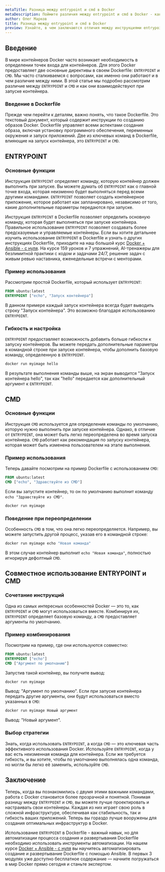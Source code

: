 ```yaml
---
metaTitle: Разница между entrypoint и cmd в Docker
metaDescription: Поймите различия между entrypoint и cmd в Docker - как они работают вместе или независимо для настройки контейнеров. Практические примеры и рекомендации для эффективной работы
author: Олег Марков
title: Разница между entrypoint и cmd в Docker
preview: Узнайте, в чем заключаются отличия между инструкциями entrypoint и cmd в Docker. Пояснения помогут вам лучше управлять жизненным циклом контейнеров и создавать эффективные Docker-файлы.
---
```


## Введение

В мире контейнеров Docker часто возникает необходимость в определении точек входа для контейнеров. Для этого Docker предоставляет две основные директивы в своем Dockerfile: `ENTRYPOINT` и `CMD`. Мы часто сталкиваемся с вопросами, как именно они работают и в чем различие между ними. В этой статье мы подробно рассмотрим различие между `ENTRYPOINT` и `CMD` и как они взаимодействуют при запуске контейнера.

### Введение в Dockerfile

Прежде чем перейти к деталям, важно понять, что такое Dockerfile. Это текстовый документ, который содержит инструкции по созданию образов Docker. Dockerfile управляет всеми аспектами создания образа, включая установку программного обеспечения, переменных окружения и запуск приложений. Две из ключевых команд в Dockerfile, влияющие на запуск контейнера, это `ENTRYPOINT` и `CMD`.

## ENTRYPOINT

### Основные функции

Инструкция `ENTRYPOINT` определяет команду, которую контейнер должен выполнить при запуске. Вы можете думать об `ENTRYPOINT` как о главной точке входа, которая неизменно будет выполняться перед всеми другими командами. `ENTRYPOINT` позволяет создать контейнерное приложение, которое работает как запланировано, независимо от того, какие дополнительные параметры передаются при запуске.

Инструкция `ENTRYPOINT` в Dockerfile позволяет определить основную команду, которая будет выполняться при запуске контейнера. Правильное использование `ENTRYPOINT` позволяет создавать более предсказуемые и управляемые контейнеры. Если вы хотите детальнее изучить использование `ENTRYPOINT` в Dockerfile и узнать о других инструкциях Dockerfile, приходите на наш большой курс [Docker + Ansible - с нуля](https://purpleschool.ru/course/docker?utm_source=knowledgebase&utm_medium=text&utm_campaign=Raznica_mezhdu_entrypoint_i_cmd_v_Docker). На курсе 159 уроков и 7 упражнений, AI-тренажеры для безлимитной практики с кодом и задачами 24/7, решение задач с живым ревью наставника, еженедельные встречи с менторами.

### Пример использования

Рассмотрим простой Dockerfile, который использует `ENTRYPOINT`:

```dockerfile
FROM ubuntu:latest
ENTRYPOINT ["echo", "Запуск контейнера"]
```

В данном примере каждый запуск контейнера всегда будет выводить строку "Запуск контейнера". Это возможно благодаря использованию `ENTRYPOINT`.

### Гибкость и настройка

`ENTRYPOINT` предоставляет возможность добавить больше гибкости к запуску контейнеров. Вы можете передать дополнительные параметры в командной строке при запуске контейнера, чтобы дополнить базовую команду, определенную в `ENTRYPOINT`.

```bash
docker run myimage hello
```

В результате выполнения команды выше, на экран выводится "Запуск контейнера hello", так как "hello" передается как дополнительный аргумент к `ENTRYPOINT`.

## CMD

### Основные функции

Инструкция `CMD` используется для определения команды по умолчанию, которую нужно выполнить при запуске контейнера. Однако, в отличие от `ENTRYPOINT`, она может быть легко переопределена во время запуска контейнера. `CMD` работает как рекомендация по запуску контейнера, которая может быть изменена пользователем на этапе выполнения.

### Пример использования

Теперь давайте посмотрим на пример Dockerfile с использованием `CMD`:

```dockerfile
FROM ubuntu:latest
CMD ["echo", "Здравствуйте из CMD"]
```

Если вы запустите контейнер, то он по умолчанию выполнит команду `echo "Здравствуйте из CMD"`.

```bash
docker run myimage
```

### Поведение при переопределении

Особенность `CMD` в том, что она легко переопределяется. Например, вы можете запустить другой процесс, указав его в командной строке:

```bash
docker run myimage echo "Новая команда"
```

В этом случае контейнер выполнит `echo "Новая команда"`, полностью игнорируя дефолтный `CMD`.

## Совместное использование ENTRYPOINT и CMD

### Сочетание инструкций

Одна из самых интересных особенностей Docker — это то, как `ENTRYPOINT` и `CMD` могут использоваться вместе. Комбинируя их, `ENTRYPOINT` определяет базовую команду, а `CMD` предоставляет аргументы по умолчанию.

### Пример комбинирования

Посмотрим на пример, где они используются совместно:

```dockerfile
FROM ubuntu:latest
ENTRYPOINT ["echo"]
CMD ["Аргумент по умолчанию"]
```

Запустив такой контейнер, вы получите вывод:

```bash
docker run myimage
```

Вывод: "Аргумент по умолчанию". Если при запуске контейнера передать другие аргументы, они будут использоваться вместо указанных в `CMD`:

```bash
docker run myimage Новый аргумент
```

Вывод: "Новый аргумент".

### Выбор стратегии

Знать, когда использовать `ENTRYPOINT`, а когда `CMD` — это ключевая часть эффективного использования Docker. Используйте `ENTRYPOINT`, когда у вас есть неизменная команда для контейнера. Если же требуется гибкость, и вы хотите, чтобы по умолчанию выполнялась одна команда, но могли бы легко её заменить, используйте `CMD`.

## Заключение

Теперь, когда вы познакомились с двумя этими важными командами, работа с Docker становится более прозрачной и понятной. Понимая разницу между `ENTRYPOINT` и `CMD`, вы можете лучше проектировать и настраивать свои контейнеры. Каждая из них играет свою роль в сложной инфраструктуре, обеспечивая как стабильность, так и гибкость ваших приложений. Теперь вы гораздо лучше вооружены для создания оптимальных инфраструктур в Docker.

Использование `ENTRYPOINT` в Dockerfile – важный навык, но для автоматизации процесса создания и развертывания Dockerfile необходимо использовать инструменты автоматизации. На нашем курсе [Docker + Ansible - с нуля](https://purpleschool.ru/course/docker?utm_source=knowledgebase&utm_medium=text&utm_campaign=Raznica_mezhdu_entrypoint_i_cmd_v_Docker) вы научитесь автоматизировать создание и развертывание Dockerfile с помощью Ansible. В первых 3 модулях уже доступно бесплатное содержание — начните погружаться в мир Docker прямо сегодня и станьте экспертом. 
